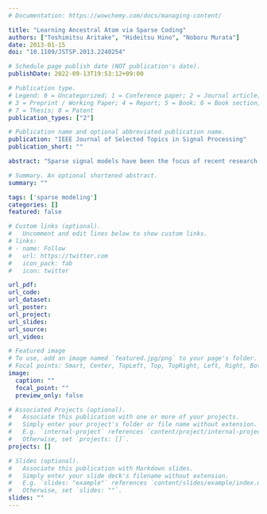 ```yaml
---
# Documentation: https://wowchemy.com/docs/managing-content/

title: "Learning Ancestral Atom via Sparse Coding"
authors: ["Toshimitsu Aritake", "Hideitsu Hino", "Noboru Murata"]
date: 2013-01-15
doi: "10.1109/JSTSP.2013.2240254"

# Schedule page publish date (NOT publication's date).
publishDate: 2022-09-13T19:53:12+09:00

# Publication type.
# Legend: 0 = Uncategorized; 1 = Conference paper; 2 = Journal article;
# 3 = Preprint / Working Paper; 4 = Report; 5 = Book; 6 = Book section;
# 7 = Thesis; 8 = Patent
publication_types: ["2"]

# Publication name and optional abbreviated publication name.
publication: "IEEE Journal of Selected Topics in Signal Processing"
publication_short: ""

abstract: "Sparse signal models have been the focus of recent research. In sparse coding, signals are represented with a linear combination of a small number of elementary signals called atoms, and the collection of atoms is called a dictionary. Design of the dictionary has strong influence on the signal approximation performance. Recently, to put prior information into dictionary learning, several methods imposing a certain kind of structure on the dictionary are proposed. In this paper, like wavelet analysis, a dictionary for sparse signal representation is assumed to be generated from an ancestral atom, and a method for learning the ancestral atom is proposed. The proposed algorithm updates the ancestral atom by iterating dictionary update in unstructured dictionary space and projection of the updated dictionary onto the structured dictionary space. The algorithm allows a simple differential geometric interpretation. Numerical experiments are performed to show the characteristics and advantages of the proposed algorithm."

# Summary. An optional shortened abstract.
summary: ""

tags: ['sparse modeling']
categories: []
featured: false

# Custom links (optional).
#   Uncomment and edit lines below to show custom links.
# links:
# - name: Follow
#   url: https://twitter.com
#   icon_pack: fab
#   icon: twitter

url_pdf:
url_code:
url_dataset:
url_poster:
url_project:
url_slides:
url_source:
url_video:

# Featured image
# To use, add an image named `featured.jpg/png` to your page's folder. 
# Focal points: Smart, Center, TopLeft, Top, TopRight, Left, Right, BottomLeft, Bottom, BottomRight.
image:
  caption: ""
  focal_point: ""
  preview_only: false

# Associated Projects (optional).
#   Associate this publication with one or more of your projects.
#   Simply enter your project's folder or file name without extension.
#   E.g. `internal-project` references `content/project/internal-project/index.md`.
#   Otherwise, set `projects: []`.
projects: []

# Slides (optional).
#   Associate this publication with Markdown slides.
#   Simply enter your slide deck's filename without extension.
#   E.g. `slides: "example"` references `content/slides/example/index.md`.
#   Otherwise, set `slides: ""`.
slides: ""
---
```


